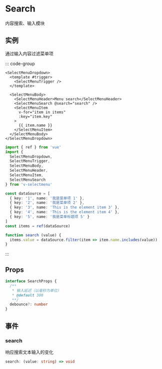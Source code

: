 # Search

内容搜索、输入模块

## 实例

通过输入内容过滤菜单项

<script setup>
import {
  MenuSearch
} from '@/script/selectmenu/search'
</script>

::: code-group

```vue-html
<SelectMenuDropdown>
  <template #trigger>
    <SelectMenuTrigger />
  </template>

  <SelectMenuBody>
    <SelectMenuHeader>Menu search</SelectMenuHeader>
    <SelectMenuSearch @search="search" />
    <SelectMenuItem
      v-for="item in items"
      :key="item.key"
    >
      {{ item.name }}
    </SelectMenuItem>
  </SelectMenuBody>
</SelectMenuDropdown>
```

```ts
import { ref } from 'vue'
import {
  SelectMenuDropdown,
  SelectMenuTrigger,
  SelectMenuBody,
  SelectMenuHeader,
  SelectMenuItem,
  SelectMenuSearch
} from 'v-selectmenu'

const dataSource = [
  { key: '1', name: '我是菜单项 1' },
  { key: '2', name: '我是菜单项 2' },
  { key: '3', name: 'This is the element item 3' },
  { key: '4', name: 'This is the element item 4' },
  { key: '5', name: '我是菜单标题项 5' }
]
const items = ref(dataSource)

function search (value) {
  items.value = dataSource.filter(item => item.name.includes(value))
}
```

:::

<MenuSearch />

## Props

```ts
interface SearchProps {
  /**
   * 输入延迟（以毫秒为单位）
   * @default 300
   **/
  debounce?: number
}
```

## 事件

### search

响应搜索文本输入的变化

```ts
search: (value: string) => void
```
